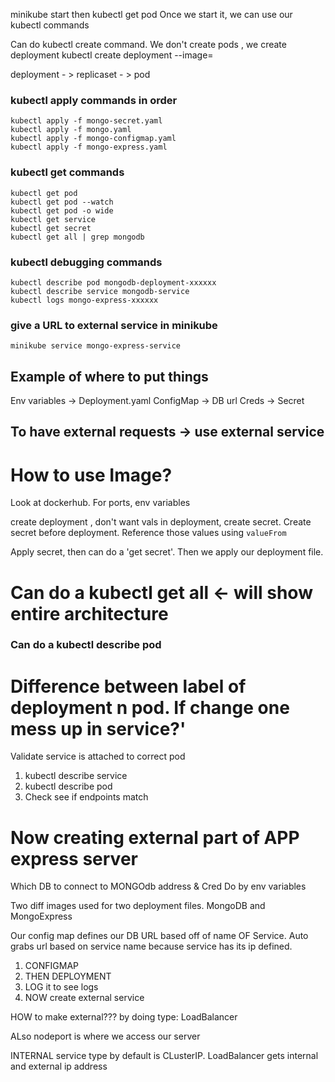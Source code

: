 minikube start then kubectl get pod
Once we start it, we can use our kubectl commands

Can do kubectl create command. We don't create pods , we create deployment
kubectl create deployment <name> --image=<imagelocation>

deployment - > replicaset - > pod

### kubectl apply commands in order
    
    kubectl apply -f mongo-secret.yaml
    kubectl apply -f mongo.yaml
    kubectl apply -f mongo-configmap.yaml 
    kubectl apply -f mongo-express.yaml

### kubectl get commands

    kubectl get pod
    kubectl get pod --watch
    kubectl get pod -o wide
    kubectl get service
    kubectl get secret
    kubectl get all | grep mongodb

### kubectl debugging commands

    kubectl describe pod mongodb-deployment-xxxxxx
    kubectl describe service mongodb-service
    kubectl logs mongo-express-xxxxxx

### give a URL to external service in minikube

    minikube service mongo-express-service

## Example of where to put things 

Env variables -> Deployment.yaml
ConfigMap -> DB url
Creds -> Secret

## To have external requests -> use external service

# How to use Image?

Look at dockerhub. For ports, env variables

create deployment , don't want vals in deployment, create secret. Create secret before deployment. Reference those values using `valueFrom`

Apply secret, then can do a 'get secret'. Then we apply our deployment file.

# Can do a kubectl get all <- will show entire architecture

### Can do a kubectl describe pod <podname>

# Difference between label of deployment n pod. If change one mess up in service?'

Validate service is attached to correct pod
1. kubectl describe service <serviceName>
2. kubectl describe pod <podName>
3. Check see if endpoints match

# Now creating external part of APP express server

Which DB to connect to
    MONGOdb address & Cred
        Do by env variables



Two diff images used for two deployment files. MongoDB and MongoExpress

Our config map defines our DB URL based off of name OF Service. Auto grabs url based on service name because service has its ip defined.

1. CONFIGMAP
2. THEN DEPLOYMENT
3. LOG it to see logs
4. NOW create external service 


HOW to make external???  by doing type: LoadBalancer

ALso nodeport is where we access our server

INTERNAL service type by default is CLusterIP. LoadBalancer gets internal and external ip address
